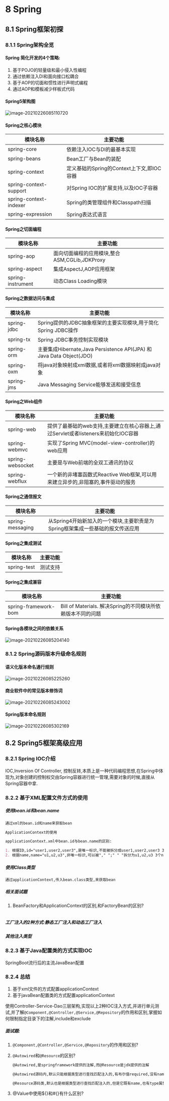 # 8 Spring

## 8.1 Spring框架初探

### 8.1.1 Spring架构全览

#### Spring 简化开发的4个策略:

1. 基于POJO的轻量级和最小侵入性编程
2. 通过依赖注入DI和面向接口松耦合
3. 基于AOP的切面和惯性进行声明式编程
4. 通过AOP和模板减少样板式代码

#### Spring5架构图

![image-20210226085110720](C:\Users\Mengwox\AppData\Roaming\Typora\typora-user-images\image-20210226085110720.png)

#### Spring之核心模块

| 模块名称               | 主要功能                                  |
| ---------------------- | ----------------------------------------- |
| spring-core            | 依赖注入IOC与DI的最基本实现               |
| spring-beans           | Bean工厂与Bean的装配                      |
| spring-context         | 定义基础的Spring的Context上下文,即IOC容器 |
| spring-context-support | 对Spring IOC的扩展支持,以及IOC子容器      |
| spring-context-indexer | Spring的类管理组件和Classpath扫描         |
| spring-expression      | Spring表达式语言                          |

#### Spring之切面编程

| 模块名称          | 主要功能                                      |
| ----------------- | --------------------------------------------- |
| spring-aop        | 面向切面编程的应用模块,整合ASM,CGLib,JDKProxy |
| spring-aspect     | 集成AspectJ,AOP应用框架                       |
| spring-instrument | 动态Class Loading模块                         |

#### Spring之数据访问与集成

| 模块名称    | 主要功能                                                     |
| ----------- | ------------------------------------------------------------ |
| spring-jdbc | Spring提供的JDBC抽象框架的主要实现模块,用于简化Spring JDBC操作 |
| spring-tx   | Spring JDBC事务控制实现模块                                  |
| spring-orm  | 主要集成Hibernate,Java Persistence API(JPA) 和 Java Data Object(JDO) |
| spring-oxm  | 将java对象映射成xml数据,或者将xml数据映射成java对象          |
| spring-jms  | Java Messaging Service能够发送和接受信息                     |

#### Spring之Web组件

| 模块名称         | 主要功能                                                     |
| ---------------- | ------------------------------------------------------------ |
| spring-web       | 提供了最基础的web支持,主要建立在核心容器上,通过Servlet或者listeners来初始化IOC容器 |
| spring-webmvc    | 实现了Spring MVC(model-view-controller)的web应用             |
| spring-websocket | 主要是与Web前端的全双工通讯的协议                            |
| spring-webflux   | 一个新的非堵塞函数式Reactive Web框架,可以用来建立异步的,非阻塞的,事件驱动的服务 |

#### Spring之通信报文

| 模块名称         | 主要功能                                                     |
| ---------------- | ------------------------------------------------------------ |
| spring-messaging | 从Spring4开始新加入的一个模块,主要职责是为Spring框架集成一些基础的报文传送应用 |

#### Spring之集成测试

| 模块名称    | 主要功能 |
| ----------- | -------- |
| spring-test | 测试支持 |

#### Spring之集成兼容

| 模块名称             | 主要功能                                                    |
| -------------------- | ----------------------------------------------------------- |
| spring-framework-bom | Bill of Materials. 解决Spring的不同模块所依赖版本不同的问题 |

#### Spring各模块之间的依赖关系

![image-20210226085204140](C:\Users\Mengwox\AppData\Roaming\Typora\typora-user-images\image-20210226085204140.png)

### 8.1.2 Spring源码版本升级命名规则

#### 语义化版本命名通行规则

![image-20210226085225260](C:\Users\Mengwox\AppData\Roaming\Typora\typora-user-images\image-20210226085225260.png)

#### 商业软件中的常见版本修饰词

![image-20210226085243002](C:\Users\Mengwox\AppData\Roaming\Typora\typora-user-images\image-20210226085243002.png)

#### Spring版本命名规则

![image-20210226085302169](C:\Users\Mengwox\AppData\Roaming\Typora\typora-user-images\image-20210226085302169.png)

## 8.2 Spring5框架高级应用

### 8.2.1 Spring IOC介绍

IOC,Inversion Of Controller, 控制反转,本质上是一种代码编程思想,在Spring中体现为,对象创建的控制权交由Spring容器进行统一管理,需要对象的时候,直接从Spring容器中拿.

### 8.2.2 基于XML配置文件方式的使用

##### 使用bean.id和bean.name

```markdown
通过xml的bean.id和name来获取bean

ApplicationContext的使用

applicationContext.xml中bean.id与bean.name的区别:

1. 根据ID,id="user1,user2,user3",是唯一标识,不能被拆分成user1,user2,user3 3个
2. 根据name,name="u1,u2,u3",非唯一标识,可以被"," ";" " "拆分为u1,u2,u3 3个name
```

##### 使用Class类型

```markdown
通过applicationContext,传入bean.class类型,来获取bean
```

##### 相关面试题

1. BeanFactory和ApplicationContext的区别,和FactoryBean的区别?

   ```markdown
   
   ```

##### 工厂注入的2种方式:静态工厂注入和动态工厂注入

##### 其他注入类型

### 8.2.3 基于Java配置类的方式实现IOC

SpringBoot流行后的主流JavaBean配置

### 8.2.4 总结

1. 基于xml文件的方式配置applicationContext
2. 基于javaBean配置类的方式配置applicationContext

使用Controller-Service-Dao三层架构,实现以上2种IOC注入方式,并进行单元测试,并了解`@Component,@Controller,@Service,@Repository`的作用和区别,掌握如何限制指定目录下的注解,include和exclude



##### 面试题:

1. `@Component,@Controller,@Service,@Repository`的作用和区别?

2. `@Autowired`和`@Resource`的区别?

   ```markdown
   @Autowired,是springframework提供的注解,而@Resource是jdk提供的注解
   
   @Autowired源码内,默认只能根据类型进行查找匹配注入的,有布尔值required,没有name属性;如果想使用@Autowired进行名称的方式注入,需搭配@Qualifier一起使用,@Qualifier有字符串类型值value.
   
   @Resource源码类,默认也是根据类型进行查找匹配注入的,但是它既有name,也有type属性,所以它既可以根据名称注入,也可以根据类型注入.
   ```

3. @Value中使用${}和#{}有什么区别?